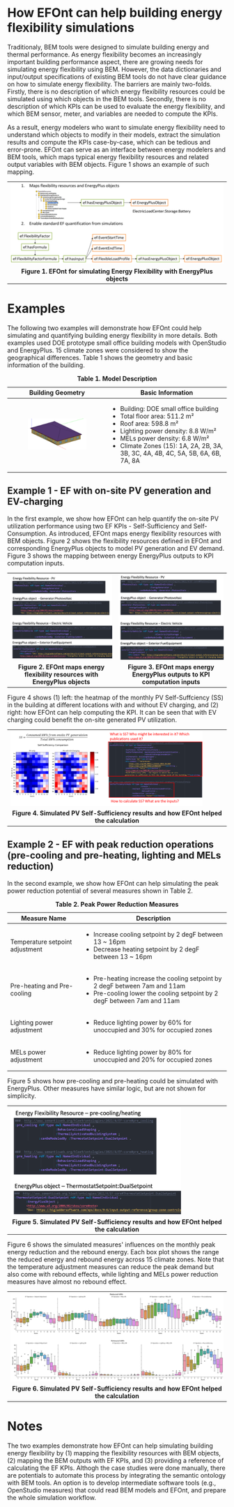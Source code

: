 # How EFOnt can help building energy flexibility simulations

Traditionaly, BEM tools were designed to simulate building energy and thermal performance. As energy flexibility becomes an increasingly important building performance aspect, there are growing needs for simulating energy flexibility using BEM. However, the data dictionaries and input/output specifications of existing BEM tools do not have clear guidance on how to simulate energy flexibility. The barriers are mainly two-folds. Firstly, there is no description of which energy flexibility resources could be simulated using which objects in the BEM tools. Secondly, there is no description of which KPIs can be used to evaluate the energy flexibility, and which BEM sensor, meter, and variables are needed to compute the KPIs.

As a result, energy modelers who want to simulate energy flexibility need to understand which objects to modify in their models, extract the simulation results and compute the KPIs case-by-case, which can be tedious and error-prone. EFOnt can serve as an interface between energy modelers and BEM tools, which maps typical energy flexibility resources and related output variables with BEM objects. Figure 1 shows an example of such mapping. 


<table align="center" border=0>
  <tr>
    <td><img src="../../resources/EFOnt_BEM_map_1.png" style="width:100%"></td>
  </tr>
  <tr>
    <td><figcaption align = "center"><b>Figure 1. EFOnt for simulating Energy Flexibility with EnergyPlus objects</b></figcaption></td>
  </tr>
</table>


# Examples

The following two examples will demonstrate how EFOnt could help simulating and quantifying building energy flexibility in more details. Both examples used DOE prototype small office building models with OpenStudio and EnergyPlus. 15 climate zones were considered to show the geographical differences. Table 1 shows the geometry and basic information of the building.

<table align="center">
    <caption align="center"><b>Table 1. Model Description</b></caption>
    <thead>
        <tr>
            <th>Building Geometry</th>
            <th>Basic Information</th>
        </tr>
    </thead>
    <tbody>
        <tr>
            <td><figure>
                    <img src="../../resources/EFOnt_example_bldg.png" style="width:100%">
            </figure></td>
            <td><ul>
                <li>Building: DOE small office building</li>
                <li>Total floor area: 511.2 m²</li>
                <li>Roof area: 598.8 m²</li>
                <li>Lighting power density: 8.8 W/m²</li>
                <li>MELs power density: 6.8 W/m²</li>
                <li>Climate Zones (15): 1A, 2A, 2B, 3A, 3B, 3C, 4A, 4B, 4C, 5A, 5B, 6A, 6B, 7A, 8A</li>
            </ul></td>
        </tr>
    </tbody>
</table>


## Example 1 - EF with on-site PV generation and EV-charging
In the first example, we show how EFOnt can help quantify the on-site PV utilization performance using two EF KPIs - Self-Sufficiency and Self-Consumption. As introduced, EFOnt maps energy flexibility resources with BEM objects. Figure 2 shows the flexibility resources defined in EFOnt and corresponding EnergyPlus objects to model PV generation and EV demand. Figure 3 shows the mapping between energy EnergyPlus outputs to KPI computation inputs.

<table align="center" border=0>
  <tr>
    <td><img alt="Light" src="../../resources/EFOnt_BEM_map_2.png" width="100%"></td>
    <td><img alt="Light" src="../../resources/EFOnt_BEM_map_2.png" width="100%"></td>
  </tr>
  <tr>
    <td><figcaption align = "center"><b>Figure 2. EFOnt maps energy flexibility resources with EnergyPlus objects</b></figcaption></td>
    <td><figcaption align = "center"><b>Figure 3. EFOnt maps energy EnergyPlus outputs to KPI computation inputs</b></figcaption></td>
  </tr>
</table>

Figure 4 shows (1) left: the heatmap of the monthly PV Self-Suffciency (SS) in the building at different locations with and without EV charging, and (2) right: how EFOnt can help computing the KPI. It can be seen that with EV charging could benefit the on-site generated PV utilization.

<table align="center" border=0>
  <tr>
    <td><img src="../../resources/EFOnt_BEM_result_2.png" style="width:90%"></td>
  </tr>
  <tr>
    <td><figcaption align = "center"><b>Figure 4. Simulated PV Self-Sufficiency results and how EFOnt helped the calculation</b></figcaption></td>
  </tr>
</table>


## Example 2 - EF with peak reduction operations (pre-cooling and pre-heating, lighting and MELs reduction)

In the second example, we show how EFOnt can help simulating the peak power reduction potential of several measures shown in Table 2.

<table align="center">
    <caption align="center"><b>Table 2. Peak Power Reduction Measures</b></caption>
    <thead>
        <tr>
            <th>Measure Name</th>
            <th>Description</th>
        </tr>
    </thead>
    <tbody>
        <tr>
            <td>
                Temperature setpoint adjustment
            </td>
            <td><ul>
                <li>Increase cooling setpoint by 2 degF between 13 ~ 16pm</li>
                <li>Decrease heating setpoint by 2 degF between 13 ~ 16pm</li>
            </ul></td>
        </tr>
        <tr>
            <td>
                Pre-heating and Pre-cooling
            </td>
            <td><ul>
                <li>Pre-heating increase the cooling setpoint by 2 degF between 7am and 11am</li>
                <li>Pre-cooling lower the cooling setpoint by 2 degF between 7am and 11am</li>
            </ul></td>
        </tr>
        <tr>
            <td>
                Lighting power adjustment
            </td>
            <td><ul>
                <li>Reduce lighting power by 60% for unoccupied and 30% for occupied zones</li>
            </ul></td>
        </tr>
        <tr>
            <td>
                MELs power adjustment
            </td>
            <td><ul>
                <li>Reduce lighting power by 80% for unoccupied and 20% for occupied zones</li>
            </ul></td>
        </tr>
    </tbody>
</table>


Figure 5 shows how pre-cooling and pre-heating could be simulated with EnergyPlus. Other measures have similar logic, but are not shown for simplicity.

<table align="center" border=0>
  <tr>
    <td><img src="../../resources/EFOnt_BEM_map_4.png" style="width:80%"></td>
  </tr>
  <tr>
    <td><figcaption align = "center"><b>Figure 5. Simulated PV Self-Sufficiency results and how EFOnt helped the calculation</b></figcaption></td>
  </tr>
</table>


Figure 6 shows the simulated measures' influences on the monthly peak energy reduction and the rebound energy. Each box plot shows the range the reduced energy and rebound energy across 15 climate zones. Note that the temperature adjustment measures can reduce the peak demand but also come with rebound effects, while lighting and MELs power reduction measures have almost no rebound effect.


<table align="center" border=0>
  <tr>
    <td><img src="../../resources/EFOnt_BEM_result_3.png" style="width:100%"></td>
  </tr>
  <tr>
    <td><figcaption align = "center"><b>Figure 6. Simulated PV Self-Sufficiency results and how EFOnt helped the calculation</b></figcaption></td>
  </tr>
</table>


# Notes

The two examples demonstrate how EFOnt can help simulating building energy flexibility by (1) mapping the flexibility resources with BEM objects, (2) mapping the BEM outputs with EF KPIs, and (3) providing a reference of calculating the EF KPIs. Althogh the case studies were done manually, there are potentials to automate this process by integrating the semantic ontology with BEM tools. An option is to develop intermediate software tools (e.g., OpenStudio measures) that could read BEM models and EFOnt, and prepare the whole simulation workflow.



